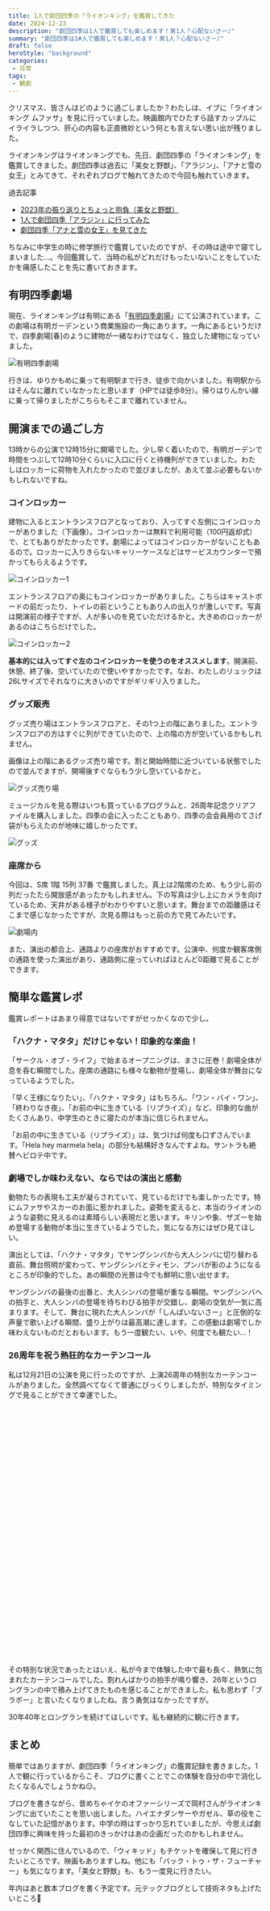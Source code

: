 ```yaml
---
title: 1人で劇団四季の「ライオンキング」を鑑賞してきた
date: 2024-12-23
description: "劇団四季は1人で鑑賞しても楽しめます！男1人？心配ないさー♪"
summary: "劇団四季は1#人で鑑賞しても楽しめます！男1人？心配ないさー♪"
draft: false
heroStyle: "background"
categories:
 - 日常
tags:
 - 観劇
---
```


クリスマス、皆さんはどのように過ごしましたか？わたしは、イブに「ライオンキング ムファサ」を見に行っていました。映画館内でひたすら話すカップルにイライラしつつ、肝心の内容も正直微妙という何とも言えない思い出が残りました。

ライオンキングはライオンキングでも、先日、劇団四季の「ライオンキング」を鑑賞してきました。劇団四季は過去に「美女と野獣」、「アラジン」、「アナと雪の女王」とみてきて、それぞれブログで触れてきたので今回も触れていきます。

過去記事

- [2023年の振り返りとちょっと抱負（美女と野獣）](/posts/2023/2023-summary/)
- [1人で劇団四季「アラジン」に行ってみた](/posts/2024/trip-01-aladdin/)
- [劇団四季「アナと雪の女王」を見てきた](/posts/2024/shiki-anayuki/)

ちなみに中学生の時に修学旅行で鑑賞していたのですが、その時は途中で寝てしまいました...。今回鑑賞して、当時の私がどれだけもったいないことをしていたかを痛感したことを先に書いておきます。

## 有明四季劇場

現在、ライオンキングは有明にある「[有明四季劇場](https://www.shiki.jp/theatres/4026/)」にて公演されています。この劇場は有明ガーデンという商業施設の一角にあります。一角にあるというだけで、四季劇場\[春]のように建物が一緒なわけではなく、独立した建物になっていました。

![有明四季劇場](./feature.jpg "写真を撮るなら看板の左側に立って、同じ画角でとるといい感じになると思います。もう少し下からえぐる感じでとるとさらによさそう。")

行きは、ゆりかもめに乗って有明駅まで行き、徒歩で向かいました。有明駅からはそんなに離れていなかったと思います（HPでは徒歩8分）。帰りはりんかい線に乗って帰りましたがこちらもそこまで離れていません。

## 開演までの過ごし方

13時からの公演で12時15分に開場でした。少し早く着いたので、有明ガーデンで時間をつぶして12時10分くらいに入口に行くと待機列ができていました。わたしはロッカーに荷物を入れたかったので並びましたが、あえて並ぶ必要もないかもしれないですね。

### コインロッカー

建物に入るとエントランスフロアとなっており、入ってすぐ左側にコインロッカーがありました（下画像）。コインロッカーは無料で利用可能（100円返却式）で、とてもありがたかったです。劇場によってはコインロッカーがないこともあるので。ロッカーに入りきらないキャリーケースなどはサービスカウンターで預かってもらえるようです。

![コインロッカー1](locker01.jpg "エントランスフロア入ってすぐ左にあるコインロッカー")

エントランスフロアの奥にもコインロッカーがありました。こちらはキャストボードの前だったり、トイレの前ということもあり人の出入りが激しいです。写真は開演前の様子ですが、人が多いのを見ていただけるかと。大きめのロッカーがあるのはこちらだけでした。

![コインロッカー2](locker02.jpg "エントランスフロアの奥にあるコインロッカー")

**基本的には入ってすぐ左のコインロッカーを使うのをオススメします**。開演前、休憩、終了後、空いていたので使いやすかったです。なお、わたしのリュックは26Lサイズでそれなりに大きいのですがギリギリ入りました。

### グッズ販売

グッズ売り場はエントランスフロアと、その1つ上の階にありました。エントランスフロアの方はすぐに列ができていたので、上の階の方が空いているかもしれません。

画像は上の階にあるグッズ売り場です。割と開始時間に近づいている状態でしたので並んでますが、開場後すぐならもう少し空いているかと。

![グッズ売り場](shop02.jpg "上の階にあるグッズ売り場")

ミュージカルを見る際はいつも買っているプログラムと、26周年記念クリアファイルを購入しました。四季の会に入ったこともあり、四季の会会員用のてさげ袋がもらえたのが地味に嬉しかったです。

![グッズ](shop01.jpg "展示されているグッズ")

### 座席から

今回は、S席 1階 15列 37番 で鑑賞しました。真上は2階席のため、もう少し前の列だったたら開放感があったかもしれません。下の写真は少し上にカメラを向けているため、天井がある様子がわかりやすいと思います。舞台までの距離感はそこまで感じなかったですが、次見る際はもっと前の方で見てみたいです。

![劇場内](theater.jpg "座席から見た景色")

また、演出の都合上、通路よりの座席がおすすめです。公演中、何度か観客席側の通路を使った演出があり、通路側に座っていればほとんど0距離で見ることができます。

## 簡単な鑑賞レポ

鑑賞レポートはあまり得意ではないですがせっかくなので少し。

### 「ハクナ・マタタ」だけじゃない！印象的な楽曲！

「サークル・オブ・ライフ」で始まるオープニングは、まさに圧巻！劇場全体が息を呑む瞬間でした。座席の通路にも様々な動物が登場し、劇場全体が舞台になっているようでした。

「早く王様になりたい」、「ハクナ・マタタ」はもちろん、「ワン・バイ・ワン」、「終わりなき夜」、「お前の中に生きている（リプライズ）」など、印象的な曲がたくさんあり、中学生のときに寝たのが本当に信じられません。

「お前の中に生きている（リプライズ）」は、気づけば何度も口ずさんでいます。「Hela hey marmela hela」の部分も結構好きなんですよね。サントラも絶賛ヘビロテ中です。

### 劇場でしか味わえない、ならではの演出と感動

動物たちの表現も工夫が凝らされていて、見ているだけでも楽しかったです。特にムファサやスカーのお面に惹かれました。姿勢を変えると、本当のライオンのような姿勢に見えるのは素晴らしい表現だと思います。キリンや象、ザズーを始め登場する動物が本当に生きているようでした。気になる方にはぜひ見てほしい。

演出としては、「ハクナ・マタタ」でヤングシンバから大人シンバに切り替わる直前、舞台照明が変わって、ヤングシンバとティモン、プンバが影のようになるところが印象的でした。あの瞬間の光景は今でも鮮明に思い出せます。

ヤングシンバの最後の出番と、大人シンバの登場が重なる瞬間。ヤングシンバへの拍手と、大人シンバの登場を待ちわびる拍手が交錯し、劇場の空気が一気に高まります。そして、舞台に現れた大人シンバが「しんぱいないさー」と圧倒的な声量で歌い上げる瞬間、盛り上がりは最高潮に達します。この感動は劇場でしか味わえないものだとおもいます。もう一度観たい、いや、何度でも観たい…！

### 26周年を祝う熱狂的なカーテンコール

私は12月21日の公演を見に行ったのですが、上演26周年の特別なカーテンコールがありました。全然調べてなくて普通にびっくりしましたが、特別なタイミングで見ることができて幸運でした。

<div class="iframely-embed"><div class="iframely-responsive" style="padding-bottom: 74.6%; padding-top: 120px;"><a href="https://www.shiki.jp/navi/news/renewinfo/036449.html" data-iframely-url="//iframely.net/QzLVsgj"></a></div></div><script async src="//iframely.net/embed.js"></script>

その特別な状況であったとはいえ、私が今まで体験した中で最も長く、熱気に包まれたカーテンコールでした。割れんばかりの拍手が鳴り響き、26年というロングランの中で積み上げてきたものを感じることができました。私も思わず「ブラボー」と言いたくなりましたね。言う勇気はなかったですが。

30年40年とロングランを続けてほしいです。私も継続的に観に行きます。

## まとめ

簡単ではありますが、劇団四季「ライオンキング」の鑑賞記録を書きました。1人で観に行っているからこそ、ブログに書くことでこの体験を自分の中で消化したくなるんでしょうかね😑。

ブログを書きながら、昔めちゃイケのオファーシリーズで岡村さんがライオンキングに出ていたことを思い出しました。ハイエナダンサーやガゼル、草の役をこなしていた記憶があります。中学の時はすっかり忘れていましたが、今思えば劇団四季に興味を持った最初のきっかけはあの企画だったのかもしれません。

せっかく関西に住んでいるので、「ウィキッド」もチケットを確保して見に行きたいところです。映画もありますしね。他にも「バック・トゥ・ザ・フューチャー」も気になります。「美女と野獣」も、もう一度見に行きたい。

年内はあと数本ブログを書く予定です。元テックブログとして技術ネタも上げたいところ🫥